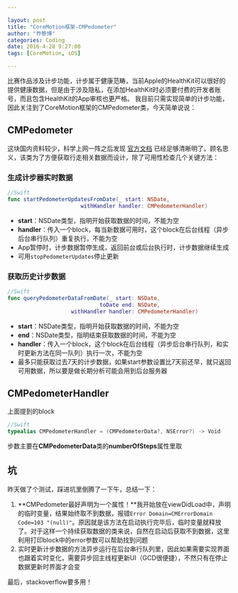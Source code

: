 ```yaml
---

layout: post
title: "CoreMotion框架-CMPedometer"
author: "乔黎博"
categories: Coding
date: 2016-4-28 9:27:00
tags: [CoreMotion, iOS]

---
```


比赛作品涉及计步功能，计步属于健康范畴，当前Apple的HealthKit可以很好的提供健康数据，但是由于涉及隐私，在添加HealthKit时必须要付费的开发者账号，而且包含HealthKit的App审核也更严格。
我目前只需实现简单的计步功能，因此关注到了CoreMotion框架的CMPedometer类，今天简单说说：

## CMPedometer
这块国内资料较少，科学上网一阵之后发现 [官方文档](https://developer.apple.com/library/ios/documentation/CoreMotion/Reference/CMPedometer_class/index.html)
已经足够清晰明了。顾名思义，该类为了方便获取行走相关数据而设计，除了可用性检查几个关键方法：

### 生成计步器实时数据
``` swift
//Swift
func startPedometerUpdatesFromDate(_ start: NSDate,
                       withHandler handler: CMPedometerHandler)
```
- **start**：NSDate类型，指明开始获取数据的时间，不能为空
- **handler**：传入一个block，每当新数据可用时，这个block在后台线程（异步后台串行队列）重复执行，不能为空
- App暂停时，计步数据暂停生成，返回前台或后台执行时，计步数据继续生成
- 可用`stopPedometerUpdates`停止更新

### 获取历史计步数据
``` swift
//Swift
func queryPedometerDataFromDate(_ start: NSDate,
                             toDate end: NSDate,
                    withHandler handler: CMPedometerHandler)
```
- **start**：NSDate类型，指明开始获取数据的时间，不能为空
- **end**：NSDate类型，指明结束获取数据的时间，不能为空
- **handler**：传入一个block，这个block在后台线程（异步后台串行队列，和实时更新方法在同一队列）执行一次，不能为空
- 最多只能获取过去7天的计步数据，如果start参数设置比7天前还早，就只返回可用数据，所以要是做长期分析可能会用到后台服务器

## CMPedometerHandler
上面提到的block
``` swift
//Swift
typealias CMPedometerHandler = (CMPedometerData?, NSError?) -> Void
```
步数主要在**CMPedometerData**类的**numberOfSteps**属性里取

## 坑
昨天做了个测试，踩进坑里倒腾了一下午，总结一下：
1. **CMPedometer最好声明为一个属性！**我开始放在viewDidLoad中，声明的临时变量，结果始终取不到数据，报错`Error Domain=CMErrorDomain Code=103 "(null)"`。原因就是该方法在启动执行完毕后，临时变量就释放了。对于这样一个持续获取数据的类来说，自然在启动后获取不到数据，这里利用打印block中的error参数可以帮助找到问题
2. 实时更新计步数据的方法异步运行在后台串行队列里，因此如果需要实现界面也跟着实时变化，需要异步回主线程更新UI（GCD很便捷），不然只有在停止数据更新时界面才会变

最后，stackoverflow要多用！
